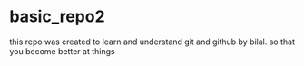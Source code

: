 # basic_repo2

this repo was created to learn and understand git and github by bilal. so that you become better at things
